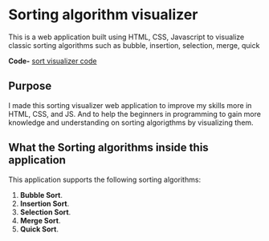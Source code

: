 # Sorting algorithm visualizer

This is a web application built using HTML, CSS, Javascript to visualize classic sorting algorithms such as bubble, insertion, selection, merge, quick 

**Code-** [sort visualizer code](https://github.com/dharshakch97/sort-visualizer)


## Purpose

I made this sorting visualizer web application to improve my skills more in
HTML, CSS, and JS. And to help the beginners in programming to gain more knowledge and understanding on sorting algorigthms by visualizing them.

## What the Sorting algorithms inside this application

This application supports the following sorting algorithms:

1. **Bubble Sort**.
2. **Insertion Sort**.
3. **Selection Sort**.
4. **Merge Sort**.
5. **Quick Sort**.
